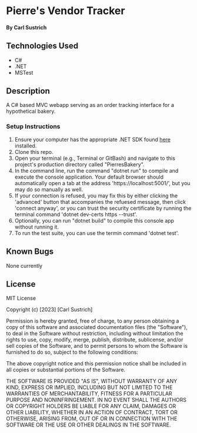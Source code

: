# Pierre's Vendor Tracker

#### By **Carl Sustrich**

## Technologies Used

* C#
* .NET
* MSTest

## Description

A C# based MVC webapp serving as an order tracking interface for a hypothetical bakery.


### Setup Instructions

1. Ensure your computer has the appropriate .NET SDK found [here](https://dotnet.microsoft.com/en-us/download/dotnet/6.0) installed.  
2. Clone this repo.
3. Open your terminal (e.g., Terminal or GitBash) and navigate to this project's production directory called "PierresBakery".
4. In the command line, run the command "dotnet run" to compile and execute the console application. Your default browser should automatically open a tab at the address 'https://localhost:5001/', but you may do so manually as well.
5. If your connection is refused, you may fix this by either clicking the 'advanced' button that accompanies the refuesed message, then click 'connect anyway', or you can trust the security certificate by running the terminal command 'dotnet dev-certs https --trust'.
6. Optionally, you can run "dotnet build" to compile this console app without running it.
7. To run the test suite, you can use the termin command 'dotnet test'.

## Known Bugs

None currently

## License

MIT License

Copyright (c) [2023] [Carl Sustrich]

Permission is hereby granted, free of charge, to any person obtaining a copy
of this software and associated documentation files (the "Software"), to deal
in the Software without restriction, including without limitation the rights
to use, copy, modify, merge, publish, distribute, sublicense, and/or sell
copies of the Software, and to permit persons to whom the Software is
furnished to do so, subject to the following conditions:

The above copyright notice and this permission notice shall be included in all
copies or substantial portions of the Software.

THE SOFTWARE IS PROVIDED "AS IS", WITHOUT WARRANTY OF ANY KIND, EXPRESS OR
IMPLIED, INCLUDING BUT NOT LIMITED TO THE WARRANTIES OF MERCHANTABILITY,
FITNESS FOR A PARTICULAR PURPOSE AND NONINFRINGEMENT. IN NO EVENT SHALL THE
AUTHORS OR COPYRIGHT HOLDERS BE LIABLE FOR ANY CLAIM, DAMAGES OR OTHER
LIABILITY, WHETHER IN AN ACTION OF CONTRACT, TORT OR OTHERWISE, ARISING FROM,
OUT OF OR IN CONNECTION WITH THE SOFTWARE OR THE USE OR OTHER DEALINGS IN THE
SOFTWARE.
